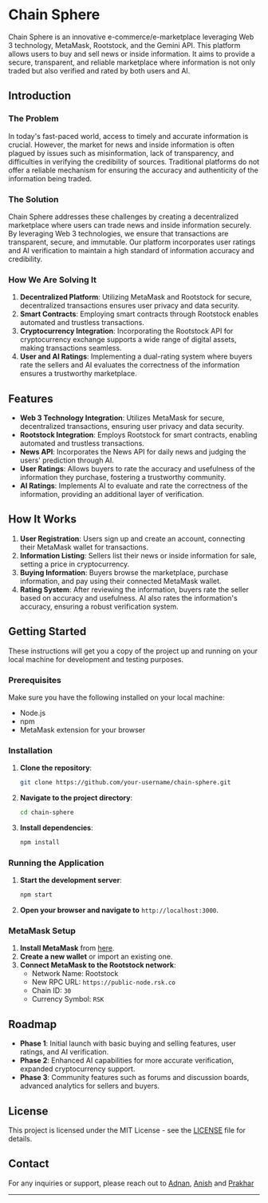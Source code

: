 # Chain Sphere

Chain Sphere is an innovative e-commerce/e-marketplace leveraging Web 3 technology, MetaMask, Rootstock, and the Gemini API. This platform allows users to buy and sell news or inside information. It aims to provide a secure, transparent, and reliable marketplace where information is not only traded but also verified and rated by both users and AI.

## Introduction

### The Problem

In today's fast-paced world, access to timely and accurate information is crucial. However, the market for news and inside information is often plagued by issues such as misinformation, lack of transparency, and difficulties in verifying the credibility of sources. Traditional platforms do not offer a reliable mechanism for ensuring the accuracy and authenticity of the information being traded.

### The Solution

Chain Sphere addresses these challenges by creating a decentralized marketplace where users can trade news and inside information securely. By leveraging Web 3 technologies, we ensure that transactions are transparent, secure, and immutable. Our platform incorporates user ratings and AI verification to maintain a high standard of information accuracy and credibility.

### How We Are Solving It

1. **Decentralized Platform**: Utilizing MetaMask and Rootstock for secure, decentralized transactions ensures user privacy and data security.
2. **Smart Contracts**: Employing smart contracts through Rootstock enables automated and trustless transactions.
3. **Cryptocurrency Integration**: Incorporating the Rootstock API for cryptocurrency exchange supports a wide range of digital assets, making transactions seamless.
4. **User and AI Ratings**: Implementing a dual-rating system where buyers rate the sellers and AI evaluates the correctness of the information ensures a trustworthy marketplace.

## Features

- **Web 3 Technology Integration**: Utilizes MetaMask for secure, decentralized transactions, ensuring user privacy and data security.
- **Rootstock Integration**: Employs Rootstock for smart contracts, enabling automated and trustless transactions.
- **News API**: Incorporates the News API for daily news and judging the users' prediction through AI.
- **User Ratings**: Allows buyers to rate the accuracy and usefulness of the information they purchase, fostering a trustworthy community.
- **AI Ratings**: Implements AI to evaluate and rate the correctness of the information, providing an additional layer of verification.

## How It Works

1. **User Registration**: Users sign up and create an account, connecting their MetaMask wallet for transactions.
2. **Information Listing**: Sellers list their news or inside information for sale, setting a price in cryptocurrency.
3. **Buying Information**: Buyers browse the marketplace, purchase information, and pay using their connected MetaMask wallet.
4. **Rating System**: After reviewing the information, buyers rate the seller based on accuracy and usefulness. AI also rates the information's accuracy, ensuring a robust verification system.

## Getting Started

These instructions will get you a copy of the project up and running on your local machine for development and testing purposes.

### Prerequisites

Make sure you have the following installed on your local machine:

- Node.js
- npm
- MetaMask extension for your browser

### Installation

1. **Clone the repository**:
    ```bash
    git clone https://github.com/your-username/chain-sphere.git
    ```
2. **Navigate to the project directory**:
    ```bash
    cd chain-sphere
    ```
3. **Install dependencies**:
    ```bash
    npm install
    ```

### Running the Application

1. **Start the development server**:
    ```bash
    npm start
    ```
2. **Open your browser and navigate to** `http://localhost:3000`.

### MetaMask Setup

1. **Install MetaMask** from [here](https://metamask.io/).
2. **Create a new wallet** or import an existing one.
3. **Connect MetaMask to the Rootstock network**:
    - Network Name: Rootstock
    - New RPC URL: `https://public-node.rsk.co`
    - Chain ID: `30`
    - Currency Symbol: `RSK`


## Roadmap

- **Phase 1**: Initial launch with basic buying and selling features, user ratings, and AI verification.
- **Phase 2**: Enhanced AI capabilities for more accurate verification, expanded cryptocurrency support.
- **Phase 3**: Community features such as forums and discussion boards, advanced analytics for sellers and buyers.

## License

This project is licensed under the MIT License - see the [LICENSE](LICENSE) file for details.

## Contact

For any inquiries or support, please reach out to [Adnan](mailto:rizviadnan72@gmail.com), [Anish](mailto:your-email@example.com) and [Prakhar](mailto:your-email@example.com)

---


